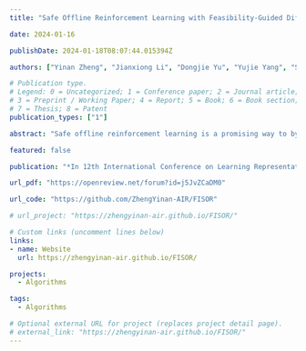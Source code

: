 ```yaml
---
title: "Safe Offline Reinforcement Learning with Feasibility-Guided Diffusion Model"

date: 2024-01-16

publishDate: 2024-01-18T08:07:44.015394Z

authors: ["Yinan Zheng", "Jianxiong Li", "Dongjie Yu", "Yujie Yang", "Shengbo Eben Li", "Xianyuan Zhan", "Jingjing Liu"]

# Publication type.
# Legend: 0 = Uncategorized; 1 = Conference paper; 2 = Journal article;
# 3 = Preprint / Working Paper; 4 = Report; 5 = Book; 6 = Book section;
# 7 = Thesis; 8 = Patent
publication_types: ["1"]

abstract: "Safe offline reinforcement learning is a promising way to bypass risky online interactions towards safe policy learning. Most existing methods only enforce soft constraints, i.e., constraining safety violations in expectation below thresholds predetermined. This can lead to potentially unsafe outcomes, thus unacceptable in safety-critical scenarios. An alternative is to enforce the hard constraint of zero violation. However, this can be challenging in offline setting, as it needs to strike the right balance among three highly intricate and correlated aspects: safety constraint satisfaction, reward maximization, and behavior regularization imposed by offline datasets. Interestingly, we discover that via reachability analysis of safe-control theory, the hard safety constraint can be equivalently translated to identifying the largest feasible region given the offline dataset. This seamlessly converts the original trilogy problem to a feasibility-dependent objective, i.e., maximizing reward value within the feasible region while minimizing safety risks in the infeasible region. Inspired by these, we propose FISOR (FeasIbility-guided Safe Offline RL), which allows safety constraint adherence, reward maximization, and offline policy learning to be realized via three decoupled processes, while offering strong safety performance and stability. In FISOR, the optimal policy for the translated optimization problem can be derived in a special form of weighted behavior cloning, which can be effectively extracted with a guided diffusion model thanks to its expressiveness. Moreover, we propose a novel energy-guided sampling method that does not require training a complicated time-dependent classifier to simplify the training. We compare FISOR against baselines on DSRL benchmark for safe offline RL. Evaluation results show that FISOR is the only method that can guarantee safety satisfaction in all tasks, while achieving top returns in most tasks."

featured: false

publication: "*In 12th International Conference on Learning Representations (ICLR 2024)*"

url_pdf: "https://openreview.net/forum?id=j5JvZCaDM0"

url_code: "https://github.com/ZhengYinan-AIR/FISOR"

# url_project: "https://zhengyinan-air.github.io/FISOR/"

# Custom links (uncomment lines below)
links:
- name: Website
  url: https://zhengyinan-air.github.io/FISOR/

projects: 
  - Algorithms  

tags:
  - Algorithms

# Optional external URL for project (replaces project detail page).
# external_link: "https://zhengyinan-air.github.io/FISOR/"
---
```


